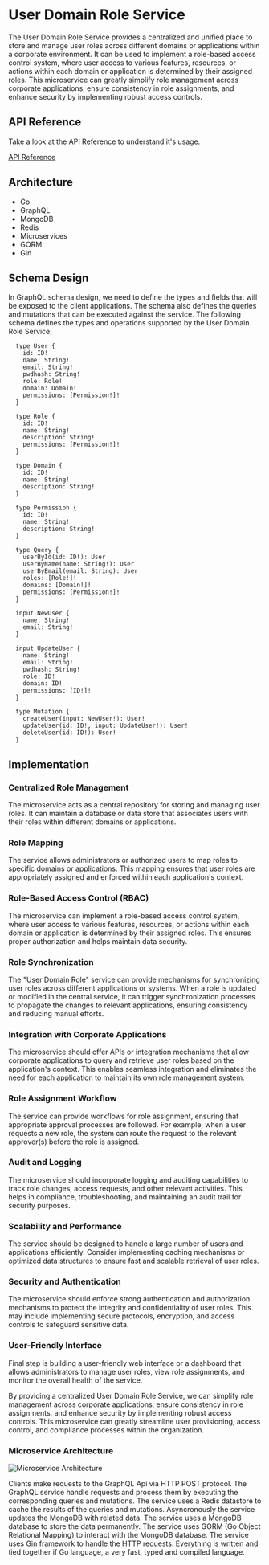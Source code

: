 # User Domain Role Service

The User Domain Role Service provides a centralized and unified place to store and manage user roles across different domains or applications within a corporate environment. It can be used to implement a role-based access control system, where user access to various features, resources, or actions within each domain or application is determined by their assigned roles. This microservice can greatly simplify role management across corporate applications, ensure consistency in role assignments, and enhance security by implementing robust access controls.

## API Reference

Take a look at the API Reference to understand it's usage. 

[API Reference](https://github.com/miguelamello/user-domain-role-service/blob/main/reference.md)

## Architecture

- Go
- GraphQL
- MongoDB
- Redis
- Microservices
- GORM
- Gin

## Schema Design
In GraphQL schema design, we need to define the types and fields that will be exposed to the client applications. The schema also defines the queries and mutations that can be executed against the service. The following schema defines the types and operations supported by the User Domain Role Service:

```
  type User {
    id: ID!
    name: String!
    email: String!
    pwdhash: String!
    role: Role!
    domain: Domain!
    permissions: [Permission!]!
  }

  type Role {
    id: ID!
    name: String!
    description: String!
    permissions: [Permission!]!
  }

  type Domain {
    id: ID!
    name: String!
    description: String!
  }

  type Permission {
    id: ID!
    name: String!
    description: String!
  }

  type Query {
    userById(id: ID!): User
    userByName(name: String!): User
    userByEmail(email: String): User
    roles: [Role!]!
    domains: [Domain!]!
    permissions: [Permission!]!
  }

  input NewUser {
    name: String!
    email: String!
  }

  input UpdateUser {
    name: String!
    email: String!
    pwdhash: String!
    role: ID!
    domain: ID!
    permissions: [ID!]!
  }

  type Mutation {
    createUser(input: NewUser!): User!
    updateUser(id: ID!, input: UpdateUser!): User!
    deleteUser(id: ID!): User!
  }
```

## Implementation
### Centralized Role Management
The microservice acts as a central repository for storing and managing user roles. It can maintain a database or data store that associates users with their roles within different domains or applications.

### Role Mapping
The service allows administrators or authorized users to map roles to specific domains or applications. This mapping ensures that user roles are appropriately assigned and enforced within each application's context.

### Role-Based Access Control (RBAC)
The microservice can implement a role-based access control system, where user access to various features, resources, or actions within each domain or application is determined by their assigned roles. This ensures proper authorization and helps maintain data security.

### Role Synchronization
The "User Domain Role" service can provide mechanisms for synchronizing user roles across different applications or systems. When a role is updated or modified in the central service, it can trigger synchronization processes to propagate the changes to relevant applications, ensuring consistency and reducing manual efforts.

### Integration with Corporate Applications
The microservice should offer APIs or integration mechanisms that allow corporate applications to query and retrieve user roles based on the application's context. This enables seamless integration and eliminates the need for each application to maintain its own role management system.

### Role Assignment Workflow
The service can provide workflows for role assignment, ensuring that appropriate approval processes are followed. For example, when a user requests a new role, the system can route the request to the relevant approver(s) before the role is assigned.

### Audit and Logging
The microservice should incorporate logging and auditing capabilities to track role changes, access requests, and other relevant activities. This helps in compliance, troubleshooting, and maintaining an audit trail for security purposes.

### Scalability and Performance
The service should be designed to handle a large number of users and applications efficiently. Consider implementing caching mechanisms or optimized data structures to ensure fast and scalable retrieval of user roles.

### Security and Authentication
The microservice should enforce strong authentication and authorization mechanisms to protect the integrity and confidentiality of user roles. This may include implementing secure protocols, encryption, and access controls to safeguard sensitive data.

### User-Friendly Interface
Final step is building a user-friendly web interface or a dashboard that allows administrators to manage user roles, view role assignments, and monitor the overall health of the service.

By providing a centralized User Domain Role Service, we can simplify role management across corporate applications, ensure consistency in role assignments, and enhance security by implementing robust access controls. This microservice can greatly streamline user provisioning, access control, and compliance processes within the organization.

### Microservice Architecture

![Microservice Architecture](https://github.com/miguelamello/user-domain-role-service/blob/main/diagram.png)

Clients make requests to the GraphQL Api via HTTP POST protocol. The GraphQL service handle requests and process them by executing the corresponding queries and mutations. The service uses a Redis datastore to 
cache the results of the queries and mutations. Asyncronously the service updates the MongoDB with related data. The service uses a MongoDB database to store the data permanently. The service uses GORM (Go Object Relational Mapping) to interact with the MongoDB database. The service uses Gin framework to handle the HTTP requests. Everything is written and tied together if Go language, a very fast, typed and compiled language.



